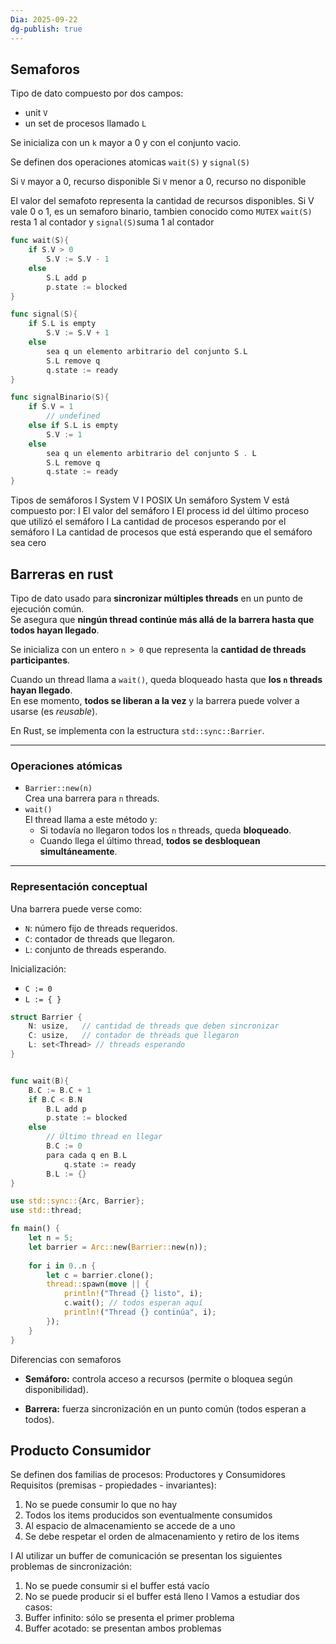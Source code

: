 ```yaml
---
Dia: 2025-09-22
dg-publish: true
---
```

## Semaforos
Tipo de dato compuesto por dos campos:
- unit `V`
- un set de procesos llamado `L`

Se inicializa con un  `k` mayor a 0 y con el conjunto vacio. 

Se definen dos operaciones atomicas
`wait(S)` y `signal(S)`

Si `V` mayor a 0, recurso disponible 
Si `V` menor a 0, recurso no disponible

El valor del semafoto representa la cantidad de recursos disponibles. Si V vale 0 o 1, es un semaforo binario, tambien conocido como `MUTEX`
`wait(S)` resta 1 al contador y `signal(S)`suma 1 al contador


```go
func wait(S){
	if S.V > 0
		S.V := S.V - 1
	else
		S.L add p
		p.state := blocked
}

func signal(S){
	if S.L is empty
		S.V := S.V + 1
	else
		sea q un elemento arbitrario del conjunto S.L
		S.L remove q
		q.state := ready
}

func signalBinario(S){
	if S.V = 1
		// undefined
	else if S.L is empty
		S.V := 1
	else
		sea q un elemento arbitrario del conjunto S . L
		S.L remove q
		q.state := ready
}
```


Tipos de semáforos
I System V
I POSIX
Un semáforo System V está compuesto por:
I El valor del semáforo
I El process id del último proceso que utilizó el semáforo
I La cantidad de procesos esperando por el semáforo
I La cantidad de procesos que está esperando que el semáforo
sea cero



## Barreras en rust 
Tipo de dato usado para **sincronizar múltiples threads** en un punto de ejecución común.  
Se asegura que **ningún thread continúe más allá de la barrera hasta que todos hayan llegado**.

Se inicializa con un entero `n > 0` que representa la **cantidad de threads participantes**.  

Cuando un thread llama a `wait()`, queda bloqueado hasta que **los `n` threads hayan llegado**.  
En ese momento, **todos se liberan a la vez** y la barrera puede volver a usarse (es *reusable*).

En Rust, se implementa con la estructura `std::sync::Barrier`.

---

### Operaciones atómicas
- `Barrier::new(n)`  
  Crea una barrera para `n` threads.
- `wait()`  
  El thread llama a este método y:
  - Si todavía no llegaron todos los `n` threads, queda **bloqueado**.  
  - Cuando llega el último thread, **todos se desbloquean simultáneamente**.

---

### Representación conceptual
Una barrera puede verse como:
- `N`: número fijo de threads requeridos.  
- `C`: contador de threads que llegaron.  
- `L`: conjunto de threads esperando.

Inicialización:
- `C := 0`
- `L := { }`

```go
struct Barrier {
    N: usize,   // cantidad de threads que deben sincronizar
    C: usize,   // contador de threads que llegaron
    L: set<Thread> // threads esperando
}


func wait(B){
    B.C := B.C + 1
    if B.C < B.N
        B.L add p
        p.state := blocked
    else
        // Último thread en llegar
        B.C := 0
        para cada q en B.L
            q.state := ready
        B.L := {}
}

```

```rust
use std::sync::{Arc, Barrier};
use std::thread;

fn main() {
    let n = 5;
    let barrier = Arc::new(Barrier::new(n));
    
    for i in 0..n {
        let c = barrier.clone();
        thread::spawn(move || {
            println!("Thread {} listo", i);
            c.wait(); // todos esperan aquí
            println!("Thread {} continúa", i);
        });
    }
}

```
Diferencias con semaforos
- **Semáforo:** controla acceso a recursos (permite o bloquea según disponibilidad).
    
- **Barrera:** fuerza sincronización en un punto común (todos esperan a todos).

## Producto Consumidor

Se definen dos familias de procesos: Productores y Consumidores 
Requisitos (premisas - propiedades - invariantes):
1. No se puede consumir lo que no hay
2. Todos los items producidos son eventualmente consumidos
3. Al espacio de almacenamiento se accede de a uno
4. Se debe respetar el orden de almacenamiento y retiro de los items

I Al utilizar un buffer de comunicación se presentan los
siguientes problemas de sincronización:
1. No se puede consumir si el buffer está vacío
2. No se puede producir si el buffer está lleno
I Vamos a estudiar dos casos:
3. Buffer infinito: sólo se presenta el primer problema
4. Buffer acotado: se presentan ambos problemas